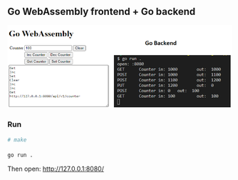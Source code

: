 
## Go WebAssembly frontend + Go backend

<img src="gowasm.png">

### Run
```sh
# make

go run .
```
Then open: http://127.0.0.1:8080/
